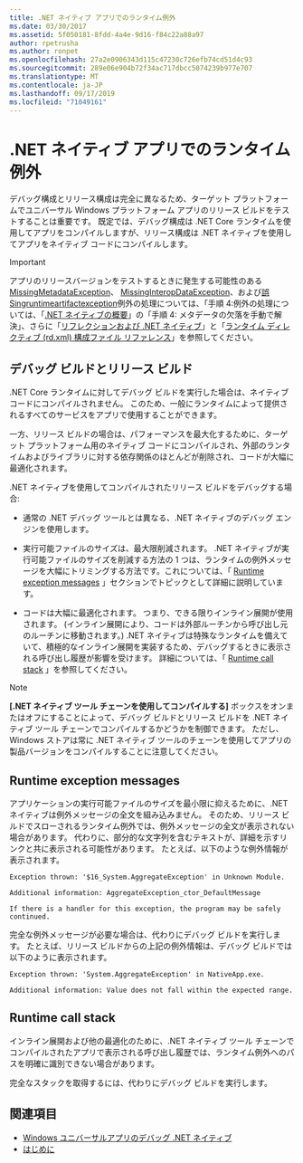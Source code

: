 ```yaml
---
title: .NET ネイティブ アプリでのランタイム例外
ms.date: 03/30/2017
ms.assetid: 5f050181-8fdd-4a4e-9d16-f84c22a88a97
author: rpetrusha
ms.author: ronpet
ms.openlocfilehash: 27a2e0906343d115c47230c726efb74cd51d4c93
ms.sourcegitcommit: 289e06e904b72f34ac717dbcc5074239b977e707
ms.translationtype: MT
ms.contentlocale: ja-JP
ms.lasthandoff: 09/17/2019
ms.locfileid: "71049161"
---
```

# <a name="runtime-exceptions-in-net-native-apps"></a>.NET ネイティブ アプリでのランタイム例外
デバッグ構成とリリース構成は完全に異なるため、ターゲット プラットフォームでユニバーサル Windows プラットフォーム アプリのリリース ビルドをテストすることは重要です。 既定では、デバッグ構成は .NET Core ランタイムを使用してアプリをコンパイルしますが、リリース構成は .NET ネイティブを使用してアプリをネイティブ コードにコンパイルします。  
  
> [!IMPORTANT]
> アプリのリリースバージョンをテストするときに発生する可能性のある[MissingMetadataException](missingmetadataexception-class-net-native.md)、 [MissingInteropDataException](missinginteropdataexception-class-net-native.md)、および[誤 Singruntimeartifactexception](missingruntimeartifactexception-class-net-native.md)例外の処理については、「手順 4:例外の処理については、「[.NET ネイティブの概要](getting-started-with-net-native.md)」の「手順 4: メタデータの欠落を手動で解決」、さらに「[リフレクションおよび .NET ネイティブ](reflection-and-net-native.md)」と「[ランタイム ディレクティブ (rd.xml) 構成ファイル リファレンス](runtime-directives-rd-xml-configuration-file-reference.md)」を参照してください。  
  
## <a name="debug-and-release-builds"></a>デバッグ ビルドとリリース ビルド  
 .NET Core ランタイムに対してデバッグ ビルドを実行した場合は、ネイティブ コードにコンパイルされません。 このため、一般にランタイムによって提供されるすべてのサービスをアプリで使用することができます。  
  
 一方、リリース ビルドの場合は、パフォーマンスを最大化するために、ターゲット プラットフォーム用のネイティブ コードにコンパイルされ、外部のランタイムおよびライブラリに対する依存関係のほとんどが削除され、コードが大幅に最適化されます。  
  
 .NET ネイティブを使用してコンパイルされたリリース ビルドをデバッグする場合:  
  
- 通常の .NET デバッグ ツールとは異なる、.NET ネイティブのデバッグ エンジンを使用します。  
  
- 実行可能ファイルのサイズは、最大限削減されます。 .NET ネイティブが実行可能ファイルのサイズを削減する方法の 1 つは、ランタイムの例外メッセージを大幅にトリミングする方法です。これについては、「 [Runtime exception messages](#Messages) 」セクションでトピックとして詳細に説明しています。  
  
- コードは大幅に最適化されます。 つまり、できる限りインライン展開が使用されます。 (インライン展開により、コードは外部ルーチンから呼び出し元のルーチンに移動されます。) .NET ネイティブは特殊なランタイムを備えていて、積極的なインライン展開を実装するため、デバッグするときに表示される呼び出し履歴が影響を受けます。  詳細については、「 [Runtime call stack](#CallStack) 」を参照してください。  
  
> [!NOTE]
> **[.NET ネイティブ ツール チェーンを使用してコンパイルする]** ボックスをオンまたはオフにすることによって、デバッグ ビルドとリリース ビルドを .NET ネイティブ ツール チェーンでコンパイルするかどうかを制御できます。   ただし、Windows ストアは常に .NET ネイティブ ツールのチェーンを使用してアプリの製品バージョンをコンパイルすることに注意してください。  
  
<a name="Messages"></a>   
## <a name="runtime-exception-messages"></a>Runtime exception messages  
 アプリケーションの実行可能ファイルのサイズを最小限に抑えるために、.NET ネイティブは例外メッセージの全文を組み込みません。 そのため、リリース ビルドでスローされるランタイム例外では、例外メッセージの全文が表示されない場合があります。 代わりに、部分的な文字列を含むテキストが、詳細を示すリンクと共に表示される可能性があります。 たとえば、以下のような例外情報が表示されます。  
  
```output
Exception thrown: '$16_System.AggregateException' in Unknown Module.  
  
Additional information: AggregateException_ctor_DefaultMessage  
  
If there is a handler for this exception, the program may be safely continued.  
```  
  
 完全な例外メッセージが必要な場合は、代わりにデバッグ ビルドを実行します。 たとえば、リリース ビルドからの上記の例外情報は、デバッグ ビルドでは以下のように表示されます。  
  
```output
Exception thrown: 'System.AggregateException' in NativeApp.exe.  
  
Additional information: Value does not fall within the expected range.  
```  
  
<a name="CallStack"></a>   
## <a name="runtime-call-stack"></a>Runtime call stack  
 インライン展開および他の最適化のために、.NET ネイティブ ツール チェーンでコンパイルされたアプリで表示される呼び出し履歴では、ランタイム例外へのパスを明確に識別できない場合があります。  
  
 完全なスタックを取得するには、代わりにデバッグ ビルドを実行します。  
  
## <a name="see-also"></a>関連項目

- [Windows ユニバーサルアプリのデバッグ .NET ネイティブ](https://devblogs.microsoft.com/devops/debugging-net-native-windows-universal-apps/)
- [はじめに](getting-started-with-net-native.md)
